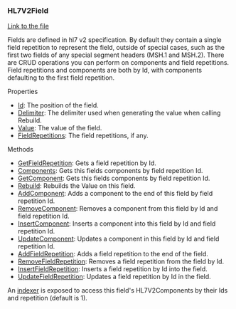 ### HL7V2Field

[Link to the file](/api/ExpressionEvaluatorForDotNet.HL7V2Field.html)

Fields are defined in hl7 v2 specification. By default they contain a single field repetition to represent the field, outside of special cases, such as the first two fields of any special segment headers (MSH.1 and MSH.2). There are CRUD operations you can perform on components and field repetitions. Field repetitions and components are both by Id, with components defaulting to the first field repetition. 

Properties

- [Id](/api/ExpressionEvaluatorForDotNet.HL7V2Field.html#ExpressionEvaluatorForDotNet_HL7V2Field_Id): The position of the field.
- [Delimiter](/api/ExpressionEvaluatorForDotNet.HL7V2Field.html#ExpressionEvaluatorForDotNet_HL7V2Field_Delimiter): The delimiter used when generating the value when calling Rebuild.
- [Value](/api/ExpressionEvaluatorForDotNet.HL7V2Field.html#ExpressionEvaluatorForDotNet_HL7V2Field_Value): The value of the field.
- [FieldRepetitions](/api/ExpressionEvaluatorForDotNet.HL7V2Field.html#ExpressionEvaluatorForDotNet_HL7V2Field_FieldRepetitions): The field repetitions, if any.

Methods

- [GetFieldRepetition](/api/ExpressionEvaluatorForDotNet.HL7V2Field.html#ExpressionEvaluatorForDotNet_HL7V2Field_GetFieldRepetition_System_Int32_): Gets a field repetition by Id.
- [Components](/api/ExpressionEvaluatorForDotNet.HL7V2Field.html#ExpressionEvaluatorForDotNet_HL7V2Field_Components_System_Int32_): Gets this fields components by field repetition Id.
- [GetComponent](/api/ExpressionEvaluatorForDotNet.HL7V2Field.html#ExpressionEvaluatorForDotNet_HL7V2Field_GetComponent_System_Int32_System_Int32_): Gets this fields components by field repetition Id.
- [Rebuild](/api/ExpressionEvaluatorForDotNet.HL7V2Field.html#ExpressionEvaluatorForDotNet_HL7V2Field_Rebuild): Rebuilds the Value on this field.
- [AddComponent](/api/ExpressionEvaluatorForDotNet.HL7V2Field.html#ExpressionEvaluatorForDotNet_HL7V2Field_AddComponent_System_String_System_Int32_): Adds a component to the end of this field by field repetition Id.
- [RemoveComponent](/api/ExpressionEvaluatorForDotNet.HL7V2Field.html#ExpressionEvaluatorForDotNet_HL7V2Field_RemoveComponent_System_Int32_System_Int32_): Removes a component from this field by Id and field repetition Id.
- [InsertComponent](/api/ExpressionEvaluatorForDotNet.HL7V2Field.html#ExpressionEvaluatorForDotNet_HL7V2Field_InsertComponent_System_Int32_System_String_System_Int32_): Inserts a component into this field by Id and field repetition Id.
- [UpdateComponent](/api/ExpressionEvaluatorForDotNet.HL7V2Field.html#ExpressionEvaluatorForDotNet_HL7V2Field_UpdateComponent_System_Int32_System_String_System_Int32_): Updates a component in this field by Id and field repetition Id.
- [AddFieldRepetition](/api/ExpressionEvaluatorForDotNet.HL7V2Field.html#ExpressionEvaluatorForDotNet_HL7V2Field_AddFieldRepetition_System_String_): Adds a field repetition to the end of the field.
- [RemoveFieldRepetition](/api/ExpressionEvaluatorForDotNet.HL7V2Field.html#ExpressionEvaluatorForDotNet_HL7V2Field_RemoveFieldRepetition_System_Int32_): Removes a field repetition from the field by Id.
- [InsertFieldRepetition](/api/ExpressionEvaluatorForDotNet.HL7V2Field.html#ExpressionEvaluatorForDotNet_HL7V2Field_InsertFieldRepetition_System_Int32_System_String_): Inserts a field repetition by Id into the field.
- [UpdateFieldRepetition](/api/ExpressionEvaluatorForDotNet.HL7V2Field.html#ExpressionEvaluatorForDotNet_HL7V2Field_UpdateFieldRepetition_System_Int32_System_String_): Updates a field repetition by Id in the field.

An [indexer](/api/ExpressionEvaluatorForDotNet.HL7V2Field.html#ExpressionEvaluatorForDotNet_HL7V2Field_Item_System_Int32_System_Int32_) is exposed to access this field's HL7V2Components by their Ids and repetition (default is 1).
